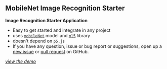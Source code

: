 ## MobileNet Image Recognition Starter

**Image Recognition Starter Application**

- Easy to get started and integrate in any project
- uses <ins>[`mobileNet`](https://arxiv.org/abs/1704.04861)</ins> model and <ins>[`ml5`](https://learn.ml5js.org/docs/#/)</ins> library
- doesn't depend on `p5.js`
- If you have any question, issue or bug report or suggestions, open up a <ins>[new issue](https://github.com/cluster-11/mobileNet-image-recognition-starter/issues)</ins> or <ins>[pull request](https://github.com/cluster-11/mobileNet-image-recognition-starter/pulls)</ins> on GitHub.

_<ins>[view the demo](https://cluster-11.github.io/mobileNet-image-recognition-starter/)</ins>_
